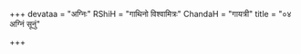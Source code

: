 +++
devataa = "अग्निः"
RShiH = "गाथिनो विश्वामित्रः"
ChandaH = "गायत्री"
title = "०४ अग्निं सूनुं"

+++
